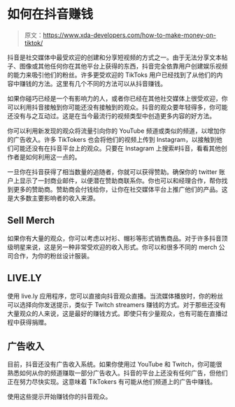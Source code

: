 # 如何在抖音赚钱

> 原文：<https://www.xda-developers.com/how-to-make-money-on-tiktok/>

抖音是社交媒体中最受欢迎的创建和分享短视频的方式之一。由于无法分享文本帖子、图像或其他任何你在其他平台上获得的东西，抖音完全依靠用户创建娱乐视频的能力来吸引他们的粉丝。许多更受欢迎的 TikToks 用户已经找到了从他们的内容中赚钱的方法。这里有几个不同的方法可以从抖音赚钱。

如果你碰巧已经是一个有影响力的人，或者你已经在其他社交媒体上很受欢迎，你可以利用抖音接触到你可能还没有接触到的观众。抖音的观众要年轻得多，你可能还没有与之互动过。这是在当今最流行的视频类型中创造更多内容的好方法。

你可以利用新发现的观众将流量引向你的 YouTube 频道或类似的频道，以增加你的广告收入。许多 TikTokers 也会将他们的视频上传到 Instagram，以接触到他们可能还没有在抖音平台上的观众。只要在 Instagram 上搜索#抖音，看看其他创作者是如何利用这一点的。

一旦你在抖音获得了相当数量的追随者，你就可以获得赞助。确保你的 twitter 账户上显示了一封商业邮件，以便潜在赞助商联系你。你也可以和经理合作，帮你找到更多的赞助商。赞助商会付钱给你，让你在社交媒体平台上推广他们的产品。这是大多数主要影响者的收入来源。

## Sell Merch

如果你有大量的观众，你可以考虑以衬衫、帽衫等形式销售商品。对于许多抖音顶级明星来说，这是另一种非常受欢迎的收入形式。你可以和很多不同的 merch 公司合作，为你的粉丝设计服装。

## LIVE.LY

使用 live.ly 应用程序，您可以直接向抖音观众直播。当流媒体播放时，你的粉丝可以选择向你发送提示，类似于 Twitch streamers 赚钱的方式。对于那些还没有大量观众的人来说，这是最好的赚钱方式。即使只有少量观众，也有可能在直播过程中获得捐赠。

## 广告收入

目前，抖音还没有广告收入系统。如果你使用过 YouTube 和 Twitch，你可能很熟悉如何从你的频道赚取一部分广告收入。抖音的平台上还没有任何广告，但他们正在努力尽快实现。这意味着 TikTokers 有可能从他们频道上的广告中赚钱。

使用这些提示开始赚钱你的抖音观众。